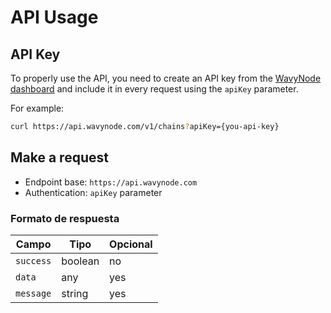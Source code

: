 # API Usage

## API Key

To properly use the API, you need to create an API key from the [WavyNode dashboard](https://wavynode.com/dashboard) and include it in every request using the `apiKey` parameter.

For example:

```bash
curl https://api.wavynode.com/v1/chains?apiKey={you-api-key}
```
## Make a request
* Endpoint base: `https://api.wavynode.com`
* Authentication: `apiKey` parameter

### Formato de respuesta
| Campo | Tipo | Opcional | 
|-------|------|----------|
| `success` | boolean | no |
| `data` | any | yes |
| `message` | string | yes |